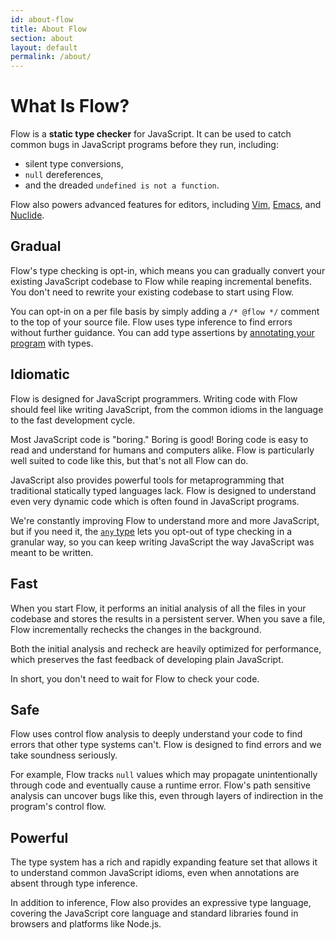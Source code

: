 ```yaml
---
id: about-flow
title: About Flow
section: about
layout: default
permalink: /about/
---
```


# What Is Flow?

Flow is a **static type checker** for JavaScript. It can be used to catch common
bugs in JavaScript programs before they run, including:

* silent type conversions,
* `null` dereferences,
* and the dreaded `undefined is not a function`.

Flow also powers advanced features for editors, including [Vim][flow-vim],
[Emacs][flow-emacs], and [Nuclide][flow-nuclide].

[flow-vim]: https://github.com/flowtype/vim-flow
[flow-emacs]: https://github.com/facebook/flow/blob/master/flow-types.el
[flow-nuclide]: http://nuclide.io/docs/languages/flow/

## Gradual

Flow's type checking is opt-in, which means you can gradually convert your
existing JavaScript codebase to Flow while reaping incremental benefits. You
don't need to rewrite your existing codebase to start using Flow.

You can opt-in on a per file basis by simply adding a `/* @flow */` comment to
the top of your source file. Flow uses type inference to find errors without
further guidance. You can add type assertions by [annotating your
program](syntax.html) with types.

## Idiomatic

Flow is designed for JavaScript programmers. Writing code with Flow should feel
like writing JavaScript, from the common idioms in the language to the fast
development cycle.

Most JavaScript code is "boring." Boring is good! Boring code is easy to read
and understand for humans and computers alike. Flow is particularly well suited
to code like this, but that's not all Flow can do.

JavaScript also provides powerful tools for metaprogramming that traditional
statically typed languages lack. Flow is designed to understand even very
dynamic code which is often found in JavaScript programs.

We're constantly improving Flow to understand more and more JavaScript, but if
you need it, the [`any` type](builtins.html#any) lets you opt-out of type
checking in a granular way, so you can keep writing JavaScript the way
JavaScript was meant to be written.

## Fast

When you start Flow, it performs an initial analysis of all the files in your
codebase and stores the results in a persistent server. When you save a file,
Flow incrementally rechecks the changes in the background.

Both the initial analysis and recheck are heavily optimized for performance,
which preserves the fast feedback of developing plain JavaScript.

In short, you don't need to wait for Flow to check your code.

## Safe

Flow uses control flow analysis to deeply understand your code to find errors
that other type systems can't. Flow is designed to find errors and we take
soundness seriously.

For example, Flow tracks `null` values which may propagate unintentionally
through code and eventually cause a runtime error. Flow's path sensitive
analysis can uncover bugs like this, even through layers of indirection in the
program's control flow.

## Powerful

The type system has a rich and rapidly expanding feature set that allows it to
understand common JavaScript idioms, even when annotations are absent through
type inference.

In addition to inference, Flow also provides an expressive type language,
covering the JavaScript core language and standard libraries found in browsers
and platforms like Node.js.
